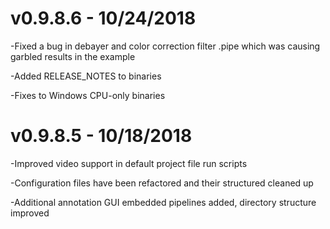 
v0.9.8.6 - 10/24/2018
=====================


-Fixed a bug in debayer and color correction filter .pipe which was causing garbled results in the example


-Added RELEASE_NOTES to binaries


-Fixes to Windows CPU-only binaries



v0.9.8.5 - 10/18/2018
=====================


-Improved video support in default project file run scripts


-Configuration files have been refactored and their structured cleaned up


-Additional annotation GUI embedded pipelines added, directory structure improved
